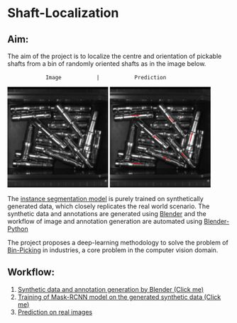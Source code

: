 # Shaft-Localization
## Aim:

The aim of the project is to localize the centre and orientation of pickable shafts from a bin of randomly oriented shafts as in the image below.

                Image           |           Prediction
<img src="https://github.com/SriniMaiya/Shaft-Localization/blob/main/readme_files/image_0006.bmp" width="45%"></img> <img src="https://github.com/SriniMaiya/Shaft-Localization/blob/main/readme_files/image_0006_op.bmp" width="45%"></img> 
 



The [instance segmentation model](https://arxiv.org/abs/1703.06870) is purely trained on synthetically generated data, which closely replicates the real world scenario. The synthetic data and annotations are generated using [Blender](https://www.blender.org/) and the workflow of image and annotation generation are automated using [Blender-Python](https://docs.blender.org/api/current/info_overview.html)


The project proposes a deep-learning methodology to solve the problem of [Bin-Picking](https://www.ipa.fraunhofer.de/en/expertise/robot-and-assistive-systems/intralogistics-and-material-flow/separation-processes-using-robots-bin-picking.html) in industries, a core problem in the computer vision domain. 

## Workflow: 
 

1. [Synthetic data and annotation generation by Blender (Click me)](/readme_files/Synthetic_Data.md)
2. [Training of Mask-RCNN model on the generated synthetic data (Click me)](/readme_files/training.md)
3. [Prediction on real images](readme_files/prediction.md)

